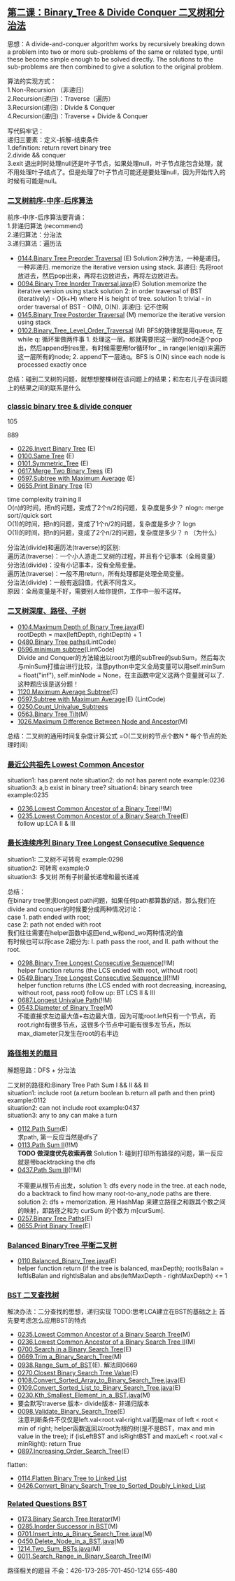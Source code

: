 ## [第二课：Binary_Tree & Divide Conquer 二叉树和分治法](/Data-Structure.py) 
思想：A divide-and-conquer algorithm works by recursively breaking down a problem into two or more sub-problems of the same or related type, until these become simple enough to be solved directly. 
The solutions to the sub-problems are then combined to give a solution to the original problem.

算法的实现方式：<br>
1.Non-Recursion （非递归） <br>
2.Recursion(递归)：Traverse（遍历） <br>
3.Recursion(递归)：Divide & Conquer   <br>
4.Recursion(递归)：Traverse + Divide & Conquer  <br>

写代码牢记：<br>
递归三要素：定义-拆解-结束条件   <br> 
1.definition: return revert binary tree    <br>
2.divide && conquer   <br>
3.exit  退出时时处理null还是叶子节点，如果处理null，叶子节点能包含处理，就不用处理叶子结点了。但是处理了叶子节点可能还是要处理null，因为开始传入的时候有可能是null。   <br>

### [二叉树前序-中序-后序算法]() 
前序-中序-后序算法要背诵：<br>
1.非递归算法 (recommend) <br>
2.递归算法：分治法 <br>
3.递归算法：遍历法 <br>

- [0144.Binary Tree Preorder Traversal](Solutions/0144.Binary_Tree_Preorder_Traversal.py) (E) 
  Solution:2种方法，一种是递归，一种非递归. memorize the iterative version using stack. 非递归: 先将root放进去，然后pop出来，再将右边放进去，再将左边放进去。<br>
- [0094.Binary Tree Inorder Traversal.java](Solutions/0094.Binary_Tree_Inorder_Traversal.java)(E) 
  Solution:memorize the iterative version using stack solution 2: in order traversal of BST (iteratively) - O(k+H) where H is height of tree. solution 1: trivial - in order traversal of BST - O(N), O(N). 非递归: 记不住啊<br>
- [0145.Binary Tree Postorder Traversal](Solutions/0145.Binary_Tree_Postorder_Traversal.java) (M) memorize the iterative version using stack <br>
- [0102.Binary_Tree_Level_Order_Traversal](Solutions/0102.Binary_Tree_Level_Order_Traversal.py) (M) 
BFS的铁律就是用queue, 在while q: 循环里做两件事 1. 处理这一层。那就需要把这一层的node逐个pop出，然后append到res里，有时候需要用for循环for _ in range(len(q))来遍历这一层所有的node; 2. append下一层进q。BFS is O(N) since each node is processed exactly once

总结：碰到二叉树的问题，就想想整棵树在该问题上的结果；和左右儿子在该问题上的结果之间的联系是什么

### [classic binary tree & divide conquer]() 
105

889

- [0226.Invert Binary Tree](Solutions/0226.Invert_Binary_Tree.py) (E)
- [0100.Same Tree](Solutions/0100.Same_Tree.py) (E)
- [0101.Symmetric_Tree](Solutions/0101.Symmetric_Tree.py) (E)
- [0617.Merge Two Binary Trees](Solutions/0617.Merge_Two_Binary_Trees.py) (E)
- [0597.Subtree with Maximum Average](Solutions/0597.Subtree_with_Maximum_Average.py) (E)
- [0655.Print Binary Tree](Solutions/0655.Print_Binary_Tree.py) (E)

time complexity training II <br>
O(n)的时间，把n的问题，变成了2个n/2的问题，复杂度是多少？  nlogn: merge sort//quick sort <br>
O(1)的时间，把n的问题，变成了1个n/2的问题，复杂度是多少？  logn <br>
O(1)的时间，把n的问题，变成了2个n/2的问题，复杂度是多少？  n （为什么）<br>

分治法(divide)和遍历法(traverse)的区别: <br>
遍历法(traverse)：一个小人游走二叉树的过程，并且有个记事本（全局变量） <br>
分治法(divide)：没有小记事本，没有全局变量。 <br>
遍历法(traverse)：一般不用return，所有处理都是处理全局变量。 <br>
分治法(divide)：一般有返回值，代表不同含义。 <br>
原因：全局变量是不好，需要别人给你提供，工作中一般不这样。 <br>


### [二叉树深度、路径、子树]() 
- [0104.Maximum Depth of Binary Tree.java](Solutions/0104.Maximum_Depth_of_Binary_Tree.py)(E) <br>
rootDepth = max(leftDepth, rightDepth) + 1 <br>
- [0480.Binary Tree paths](Solutions/0480.Binary_Tree_paths.py)(LintCode) <br>
- [0596.minimum subtree](Solutions/0596.minimum_subtree.py)(LintCode) <br>
Divide and Conquer的方法输出以root为根的subTree的subSum，然后每次与minSum打擂台进行比较，注意python中定义全局变量可以用self.minSum = float("inf"), self.minNode = None，在主函数中定义这两个变量就可以了. 这种题应该是送分题！<br>
- [1120.Maximum Average Subtree](Solutions/1120.Maximum_Average_Subtree.py)(E) <br>
- [0597.Subtree with Maximum Average](Solutions/0597.Subtree_with_Maximum_Average.py)(E) (LintCode) <br>
- [0250.Count_Univalue_Subtrees](Solutions/0250.Count_Univalue_Subtrees.py)<br>
- [0563.Binary Tree Tilt](Solutions/0563.Binary_Tree_Tilt.py)(M)<br> 
- [1026.Maximum Difference Between Node and Ancestor](Solutions/1026.Maximum_Difference_Between_Node_and_Ancestor.py)(M)<br>

总结：二叉树的通用时间复杂度计算公式  =O(二叉树的节点个数N * 每个节点的处理时间)

### [最近公共祖先 Lowest Common Ancestor]() 
situation1: has parent note 
situation2: do not has parent note example:0236
situation3: a,b exist in binary tree?
situation4: binary search tree example:0235
- [0236.Lowest Common Ancestor of a Binary Tree](Solutions/0236.Lowest_Common_Ancestor_of_a_Binary_Tree.py)(!!M)<br>
- [0235.Lowest Common Ancestor of a Binary Search Tree](Solutions/0235.Lowest_Common_Ancestor_of_a_Binary_Search_Tree.py)(E)<br>
 follow up:LCA II & III
 
### [最长连续序列 Binary Tree Longest Consecutive Sequence]() 
situation1: 二叉树不可转弯 example:0298  <br>
situation2: 可转弯 example:0  <br>
situation3: 多叉树 所有子树最长递增和最长递减  <br>

总结：<br>
在binary tree里求longest path问题，如果任何path都算数的话，那么我们在divide and conquer的时候要分成两种情况讨论： <br>
case 1. path ended with root;  <br>
case 2: path not ended with root  <br>
我们往往需要在helper函数中返回end_w和end_wo两种情况的值  <br>
有时候也可以将case 2细分为: I. path pass the root, and II. path without the root.  <br>

- [0298.Binary Tree Longest Consecutive Sequence](Solutions/0298.Binary_Tree_Longest_Consecutive_Sequence.py)(!!M)<br>
helper function returns (the LCS ended with root, without root)
- [0549.Binary Tree Longest Consecutive Sequence II](Solutions/0549.Binary_Tree_Longest_Consecutive_Sequence_II.py)(!!M)    <br>
helper function returns (the LCS ended with root decreasing, increasing, without root, pass root)
follow up: BT LCS II & III
- [0687.Longest Univalue Path](Solutions/0687.Longest_Univalue_Path.py)(!!M)<br> 
- [0543.Diameter of Binary Tree](Solutions/0543.Diameter_of_Binary_Tree.py)(M)  <br> 
  不能直接求左边最大值+右边最大值，因为可能root.left只有一个节点，而root.right有很多节点，这很多个节点中可能有很多左节点，所以max_diameter只发生在root的右半边

### [路径相关的题目]()  
解题思路：DFS + 分治法

二叉树的路径和:Binary Tree Path Sum I && II && III  <br> 
situation1: include root (a.return boolean  b.return all path and then print) example:0112   <br> 
situation2: can not include root example:0437   <br> 
situation3: any to any can make a turn  <br> 

- [0112.Path Sum](Solutions/0112.Path_Sum.py)(E)<br>
求path, 第一反应当然是dfs了
- [0113.Path Sum II](Solutions/0113.Path_Sum_II.py)(!!M)<br>    **TODO  做深度优先收索再做**
Solution 1: 碰到打印所有路径的问题，第一反应就是带backtracking the dfs
- [0437.Path Sum III](Solutions/0437.Path_Sum_III.py)(!!M)   <br>  
不需要从根节点出发，solution 1: dfs every node in the tree. at each node, do a backtrack to find how many root-to-any_node paths are there. solution 2: dfs + memorization. 用 HashMap 来建立路径之和跟其个数之间的映射，即路径之和为 curSum 的个数为 m[curSum].
- [0257.Binary Tree Paths](Solutions/0257.Binary_Tree_Paths.py)(E)<br>
- [0655.Print Binary Tree](Solutions/0655.Print_Binary_Tree.py)(E)<br>

### [Balanced BinaryTree 平衡二叉树]() 
- [0110.Balanced_Binary_Tree.java](Solutions/0110.Balanced_Binary_Tree.py)(E)<br>
helper function return (if the tree is balanced, maxDepth); rootIsBalan = leftIsBalan and rightIsBalan and abs(leftMaxDepth - rightMaxDepth) <= 1

### [BST 二叉查找树]()
解决办法：二分查找的思想，递归实现   TODO:思考LCA建立在BST的基础之上
首先要考虑怎么应用BST的特点
- [0235.Lowest Common Ancestor of a Binary Search Tree](Solutions/0235.Lowest_Common_Ancestor_of_a_Binary_Search_Tree.py)(M)<br> 
- [0236.Lowest Common Ancestor of a Binary Search Tree II](Solutions/0236.Lowest_Common_Ancestor_of_a_Binary_Search_Tree_II.py)(M)<br> 
- [0700.Search in a Binary Search Tree](Solutions/0700.Search_in_a_Binary_Search_Tree.py)(E)<br>
- [0669.Trim a_Binary_Search_Tree](Solutions/0669.Trim_a_Binary_Search_Tree.py)(M)<br>
- [0938.Range_Sum_of_BST](Solutions/0938.Range_Sum_of_BST.py)(E).   解法同0669 <br>
- [0270.Closest Binary Search Tree Value](Solutions/0270.Closest_Binary_Search_Tree_Value.py)(E)<br>
- [0108.Convert_Sorted_Array_to_Binary_Search_Tree.java](Solutions/0108.Convert_Sorted_Array_to_Binary_Search_Tree.py)(E)<br>
- [0109.Convert_Sorted_List_to_Binary_Search_Tree.java](Solutions/0109.Convert_Sorted_List_to_Binary_Search_Tree.py)(E)<br>
- [0230.Kth_Smallest_Element_in_a_BST.java](Solutions/0230.Kth_Smallest_Element_in_a_BST.py)(M)<br>
- 要会默写traverse 版本- divide版本- 非递归版本
- [0098.Validate_Binary_Search_Tree](Solutions/0098.Validate_Binary_Search_Tree.py)(E)<br>
  注意判断条件不仅仅是left.val<root.val<right.val而是max of left < root < min of right; helper函数返回以root为根的树(是不是BST，max and min value in the tree); if (isLeftBST and isRightBST and maxLeft < root.val < minRight): return True
- [0897.Increasing_Order_Search_Tree](Solutions/0897.Increasing_Order_Search_Tree.py)(E)<br>

flatten:
- [0114.Flatten Binary Tree to Linked List](Solutions/0114.Flatten_Binary_Tree_to_Linked_List.py)<br>
- [0426.Convert_Binary_Search_Tree_to_Sorted_Doubly_Linked_List](Solutions/0426.Convert_Binary_Search_Tree_to_Sorted_Doubly_Linked_List.py)<br>

### [Related Questions BST]() 
- [0173.Binary Search Tree Iterator](Solutions/0173.Binary_Search_Tree_Iterator.py)(M)<br>
- [0285.Inorder Successor in BST](Solutions/0285.Inorder_Successor_in_BST.py)(M)<br>
- [0701.Insert_into_a_Binary_Search_Tree.java](Solutions/0701.Insert_into_a_Binary_Search_Tree.py)(M)<br>
- [0450.Delete_Node_in_a_BST.java](Solutions/0450.Delete_Node_in_a_BST.py)(M)<br>
- [1214.Two_Sum_BSTs.java](Solutions/1214.Two_Sum_BSTs.py)(M)<br>
- [0011.Search_Range_in_Binary_Search_Tree](Solutions/0011.Search_Range_in_Binary_Search_Tree.py)(M)<br>

路径相关的题目
不会：426-173-285-701-450-1214
655-480
